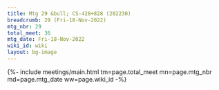 ```yaml
---
title: Mtg 29 &bull; CS-428+828 (202230)
breadcrumb: 29 (Fri-18-Nov-2022)
mtg_nbr: 29
total_meet: 36
mtg_date: Fri-18-Nov-2022
wiki_id: wiki
layout: bg-image
---
```


{%- include meetings/main.html
    tm=page.total_meet
    mn=page.mtg_nbr
    md=page.mtg_date
    ww=page.wiki_id
-%}
